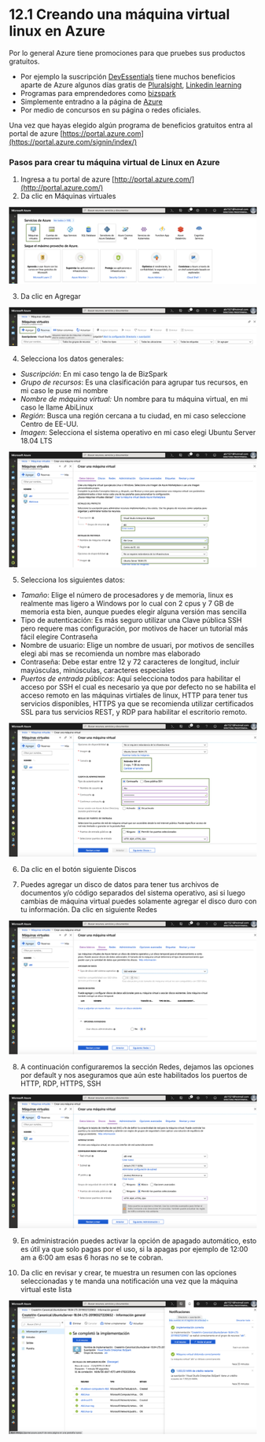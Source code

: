 # 12.1 Creando una máquina virtual linux en Azure

Por lo general Azure tiene promociones para que pruebes sus productos gratuitos. 

* Por ejemplo la suscripción [DevEssentials](https://visualstudio.microsoft.com/es/dev-essentials/) tiene muchos beneficios aparte de Azure algunos días gratis de [Pluralsight](https://www.pluralsight.com), [Linkedin learning](https://www.linkedin.com/learning/me)
* Programas para emprendedores como [bizspark](https://startups.microsoft.com/es-es/) 
* Simplemente entradno a la página de [Azure](https://azure.microsoft.com/es-es/)
* Por medio de concursos en su página o redes oficiales.

Una vez que hayas elegido algún programa de beneficios gratuitos entra al portal de azure [https://portal.azure.com](https://portal.azure.com/signin/index/)

### Pasos para crear tu máquina virtual de Linux en Azure

1. Ingresa a tu portal de azure [http://portal.azure.com/](http://portal.azure.com/)
2. Da clic en Máquinas virtuales

![](../.gitbook/assets/image%20%28159%29.png)

3. Da clic en Agregar

![](../.gitbook/assets/image%20%2859%29.png)

4. Selecciona los datos generales:

* _Suscripción_: En mi caso tengo la de BizSpark
* _Grupo de recursos_: Es una clasificación para agrupar tus recursos, en mi caso le puse mi nombre
* _Nombre de máquina virtual:_ Un nombre para tu máquina virtual, en mi caso le llame AbiLinux
* _Región_: Busca una región cercana a tu ciudad, en mi caso seleccione Centro de EE-UU.
* _Imagen_: Selecciona el sistema operativo en mi caso elegi Ubuntu Server 18.04 LTS

![](../.gitbook/assets/image%20%28162%29.png)

5. Selecciona los siguientes datos:

* _Tamaño_: Elige el número de procesadores y de memoria, linux es realmente mas ligero a Windows por lo cual con 2 cpus y 7 GB de memoria esta bien, aunque puedes elegir alguna versión mas sencilla 
* Tipo de autenticación: Es más seguro utilizar una Clave pública SSH pero requere mas configuración, por motivos de hacer un tutorial más fácil elegire Contraseña
* Nombre de usuario: Elige un nombre de usuari, por motivos de sencilles elegi abi mas se recomienda un nombre mas elaborado
* Contraseña: Debe estar entre 12 y 72 caracteres de longitud, incluir mayúsculas, minúsculas, caracteres especiales
* _Puertos de entrada públicos_: Aquí selecciona todos para habilitar el acceso por SSH el cual es necesario ya que por defecto no se habilita el acceso remoto en las máquinas virtiales de linux, HTTP para tener tus servicios disponibles, HTTPS ya que se recomienda utilizar certificados SSL para tus servicios REST, y RDP para habilitar el escritorio remoto.

![](../.gitbook/assets/image%20%28106%29.png)

6. Da clic en el botón siguiente Discos

7. Puedes agregar un disco de datos para tener tus archivos de documentos y/o código separados del sistema operativo, asi si luego cambias de máquina virtual puedes solamente agregar el disco duro con tu información. Da clic en siguiente Redes

![](../.gitbook/assets/image%20%28114%29.png)

8. A continuación configuraremos la sección Redes, dejamos las opciones por default y nos aseguramos que aún este habilitados los puertos de HTTP, RDP, HTTPS, SSH

![](../.gitbook/assets/image%20%283%29.png)

9. En administración puedes activar la opción de apagado automático, esto es útil ya que solo pagas por el uso, si la apagas por ejemplo de 12:00 am a 6:00 am esas 6 horas no se te cobran.

10. Da clic en revisar y crear, te muestra un resumen con las opciones seleccionadas y te manda una notificación una vez que la máquina virtual este lista

![](../.gitbook/assets/image%20%28160%29.png)

